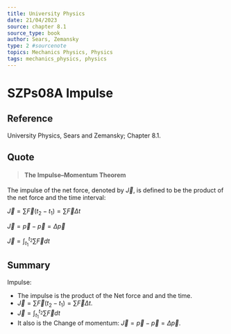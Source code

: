 ```yaml
---
title: University Physics
date: 21/04/2023
source: chapter 8.1
source_type: book 
author: Sears, Zemansky
type: 2 #sourcenote
topics: Mechanics Physics, Physics
tags: mechanics_physics, physics
---
```

# SZPs08A Impulse

## **Reference**
University Physics, Sears and Zemansky; Chapter 8.1.

## **Quote**
> #### The Impulse–Momentum Theorem
The impulse of the net force, denoted by $\vec{J}$, is defined to be the product of the net force and the time interval:
> 
$\vec{J} = \sum\vec{F}(t_2 - t_1) = \sum\vec{F}\Delta t$
> 
$\vec{J} = \vec{p} - \vec{p} = \Delta\vec{p}$
> 
$\vec{J} = \int^{t_2}_{t_1}\sum\vec{F}dt$

## **Summary**
Impulse:
- The impulse is the product of the Net force and and the time.
- $\vec{J} = \sum\vec{F}(t_2 - t_1) = \sum\vec{F}\Delta t$.
- $\vec{J} = \int^{t_2}_{t_1}\sum\vec{F}dt$
- It also is the Change of momentum: $\vec{J} = \vec{p} - \vec{p} = \Delta\vec{p}$.